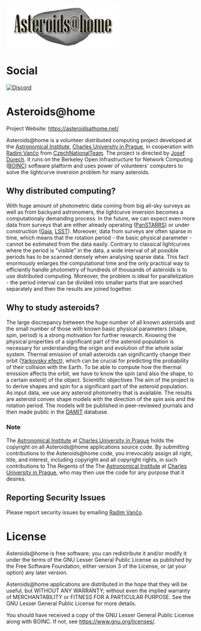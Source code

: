 ![Alt text](/graphic_app/asteroids_logo_1.png?raw=true "Logo")

# Social
[![Discord](https://img.shields.io/badge/discord-asteroidsathome-blue?logo=discord)](https://discord.gg/PDd5gkyJ4f)

# Asteroids@home

Project Website: https://asteroidsathome.net/

Asteroids@home is a volunteer distributed computing project developed at the [Astronomical Institute](http://astro.troja.mff.cuni.cz/index_en.html), [Charles University in Prague](http://www.cuni.cz/UKENG-1.html), in cooperation with [Radim Vančo](http://www.czechnationalteam.cz/?q=content/profily-kyong) from [CzechNationalTeam](http://www.czechnationalteam.cz/). The project is directed by [Josef Durech](http://www.mff.cuni.cz/toUTF8.en/fakulta/struktura/lide/2968.htm). It runs on the Berkeley Open Infrastructure for Network Computing ([BOINC](http://boinc.berkeley.edu/)) software platform and uses power of volunteers' computers to solve the lightcurve inversion problem for many asteroids.

## Why distributed computing?
With huge amount of photometric data coming from big all-sky surveys as well as from backyard astronomers, the lightcurve inversion becomes a computationaly demanding process. In the future, we can expect even more data from surveys that are either already operating ([PanSTARRS](http://pan-starrs.ifa.hawaii.edu/public/)) or under construction ([Gaia](http://www.esa.int/export/esaSC/120377_index_0_m.html), [LSST](http://www.lsst.org/lsst/)). Moreover, data from surveys are often sparse in time, which means that the rotation period - the basic physical parameter - cannot be estimated from the data easily. Contrary to classical lightcurves where the period is "visible" in the data, a wide interval of all possible periods has to be scanned densely when analysing sparse data. This fact enormously enlarges the computational time and the only practical way to efficiently handle photometry of hundreds of thousands of asteroids is to use distributed computing. Moreover, the problem is ideal for parallelization - the period interval can be divided into smaller parts that are searched separately and then the results are joined together.

## Why to study asteroids?
The large discrepancy between the huge number of all known asteroids and the small number of those with known basic physical parameters (shape, spin, period) is a strong motivation for further research.
Knowing the physical properties of a significant part of the asteroid population is necessary for understanding the origin and evolution of the whole solar system.
Thermal emission of small asteroids can significantly change their orbit ([Yarkovsky efect](http://en.wikipedia.org/wiki/Yarkovsky_effect)), which can be crucial for predicting the probability of their collision with the Earth. To be able to compute how the thermal emission affects the orbit, we have to know the spin (and also the shape, to a certain extent) of the object.
Scientific objectives
The aim of the project is to derive shapes and spin for a significant part of the asteroid population. As input data, we use any asteroid photometry that is available. The results are asteroid convex shape models with the direction of the spin axis and the rotation period. The models will be published in peer-reviewed journals and then made public in the [DAMIT](https://astro.troja.mff.cuni.cz/projects/damit/) database.

### Note
The [Astronomical Institute](http://astro.troja.mff.cuni.cz/index_en.html) at [Charles University in Prague](http://www.cuni.cz/UKENG-1.html) holds the copyright on all Asteroids@home applications source code. By submitting contributions to the Asteroids@home code, you irrevocably assign all right, title, and interest, including copyright and all copyright rights, in such contributions to The Regents of the The [Astronomical Institute](http://astro.troja.mff.cuni.cz/index_en.html) at [Charles University in Prague](http://www.cuni.cz/UKENG-1.html), who may then use the code for any purpose that it desires.

## Reporting Security Issues
Please report security issues by emailing
[Radim Vančo](mailto:radim.vanco@jifox.cz?subject=[Asteroids@home]%20Security%20Issues).

# License
Asteroids@home is free software; you can redistribute it and/or modify it
under the terms of the GNU Lesser General Public License
as published by the Free Software Foundation,
either version 3 of the License, or (at your option) any later version.

Asteroids@home applications are distributed in the hope that they will be useful,
but WITHOUT ANY WARRANTY; without even the implied warranty of
MERCHANTABILITY or FITNESS FOR A PARTICULAR PURPOSE.
See the GNU Lesser General Public License for more details.

You should have received a copy of the GNU Lesser General Public License
along with BOINC.  If not, see <https://www.gnu.org/licenses/>.